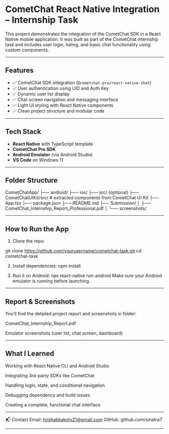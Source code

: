 # CometChat React Native Integration – Internship Task

This project demonstrates the integration of the CometChat SDK in a React Native mobile application. It was built as part of the CometChat internship task and includes user login, listing, and basic chat functionality using custom components.

---

## Features

- ✅ CometChat SDK integration (`@cometchat-pro/react-native-chat`)
- ✅ User authentication using UID and Auth Key
- ✅ Dynamic user list display
- ✅ Chat screen navigation and messaging interface
- ✅ Light UI styling with React Native components
- ✅ Clean project structure and modular code

---

## Tech Stack

- **React Native** with TypeScript template  
- **CometChat Pro SDK**  
- **Android Emulator** (via Android Studio)  
- **VS Code** on Windows 11

---

## Folder Structure

CometChatApp/
├── android/
├── ios/
├── src/ (optional)
├── CometChatUIKit/src/ # extracted components from CometChat UI Kit
├── App.tsx
├── package.json
├── README.md
├── Submission/
│ ├── CometChat_Internship_Report_Professional.pdf
│ └── screenshots/

---

## How to Run the App

1. Clone the repo:
   
git clone https://github.com/yourusername/cometchat-task.git
cd cometchat-task

2. Install dependencies: npm install
   
3. Run it on Android: npx react-native run-android
Make sure your Android emulator is running before launching.

---

## Report & Screenshots
You’ll find the detailed project report and screenshots in folder:

CometChat_Internship_Report.pdf

Emulator screenshots (user list, chat screen, dashboard)

---

## What I Learned
Working with React Native CLI and Android Studio

Integrating 3rd-party SDKs like CometChat

Handling login, state, and conditional navigation

Debugging dependency and build issues

Creating a complete, functional chat interface

---

📬 Contact
Email: hrishabkakoty21@gmail.com
GitHub: github.com/sinatra7

---
